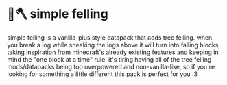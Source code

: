 # 🌳🪓 simple felling

simple felling is a vanilla-plus style datapack that adds tree felling. when you break a log while sneaking the logs above it will turn into falling blocks, taking inspiration from minecraft's already existing features and keeping in mind the "one block at a time" rule. it's tiring having all of the tree felling mods/datapacks being too overpowered and non-vanilla-like, so if you're looking for something a little different this pack is perfect for you :3
